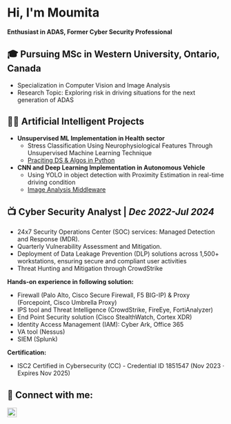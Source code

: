 <h1>Hi, I'm Moumita</h1> 

<p><b>Enthusiast in ADAS, Former Cyber Security Professional</b></p>


<h2>🎓 Pursuing MSc in Western University, Ontario, Canada</h2>

- Specialization in Computer Vision and Image Analysis
- Research Topic: Exploring risk in driving situations for the next generation of ADAS

<h2>👨‍💻 Artificial Intelligent Projects</h2>

- <b>Unsupervised ML Implementation in Health sector</b>
  - Stress Classification Using Neurophysiological Features Through Unsupervised Machine  Learning Technique
  - [Praciting DS & Algos in Python](https://github.com/joshmadakor1/Algorithms-Practice)
- <b>CNN and Deep Learning Implementation in Autonomous Vehicle</b>
  - Using YOLO in object detection with Proximity Estimation in real-time driving condition
  - [Image Analysis Middleware](https://github.com/joshmadakor1/4chan-Image-Analysis-Middleware-C964) 

<h2>📺 Cyber Security Analyst | <i>Dec 2022-Jul 2024</i></h2>

- 24x7 Security Operations Center (SOC) services: Managed Detection and Response (MDR).
- Quarterly Vulnerability Assessment and Mitigation.
- Deployment of Data Leakage Prevention (DLP) solutions across 1,500+ workstations, ensuring secure and compliant user activities
- Threat Hunting and Mitigation through CrowdStrike
  
<b>Hands-on experience in following solution: </b>

- Firewall (Palo Alto, Cisco Secure Firewall, F5 BIG-IP) & Proxy (Forcepoint, Cisco Umbrella Proxy)
- IPS tool and Threat Intelligence (CrowdStrike, FireEye, FortiAnalyzer)
- End Point Security solution (Cisco StealthWatch, Cortex XDR)
- Identity Access Management (IAM): Cyber Ark, Office 365
- VA tool (Nessus)
- SIEM (Splunk)
  
<b>Certification:</b>
- ISC2 Certified in Cybersecurity (CC) - Credential ID 1851547‎ (Nov 2023 · Expires Nov 2025) 

<h2> 🤳 Connect with me:</h2>

[<img align="left" alt="JoshMadakor | LinkedIn" width="22px" src="https://cdn.jsdelivr.net/npm/simple-icons@v3/icons/linkedin.svg" />][linkedin]


[linkedin]: https://www.linkedin.com/in/moumita-bhowmik-a24312237/

<!--
**joshmadakor1/joshmadakor1** is a ✨ _special_ ✨ repository because its `README.md` (this file) appears on your GitHub profile.

Here are some ideas to get you started:

- 🔭 I’m currently working on ...
- 🌱 I’m currently learning ...
- 👯 I’m looking to collaborate on ...
- 🤔 I’m looking for help with ...
- 💬 Ask me about ...
- 📫 How to reach me: ...
- 😄 Pronouns: ...
- ⚡ Fun fact: ...
-->
